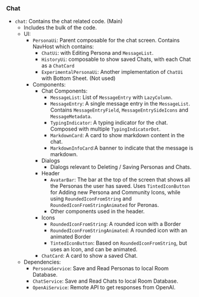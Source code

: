 <!--
SPDX-FileCopyrightText: 2023 Dheshan Mohandass (L4TTiCe) <dheshan@mohandass.com>
SPDX-License-Identifier: MIT
-->

### Chat

- `chat`: Contains the chat related code. (Main)
    - Includes the bulk of the code.
    - UI:
        - `PersonaUi`: Parent composable for the chat screen. Contains NavHost which contains:
            - `ChatUi`: with Editing Persona and `MessageList`.
            - `HistoryUi`: composable to show saved Chats, with each Chat as a `ChatCard`
            - `ExperimentalPersonaUi`: Another implementation of `ChatUi` with Bottom Sheet. (Not used)
        - Components:
            - Chat Components:
                - `MessageList`: List of `MessageEntry` with `LazyColumn`.
                - `MessageEntry`: A single message entry in the `MessageList`. Contains `MessageEntryField`, `MessageEntrySideIcons` and `MessageMetadata`.
                - `TypingIndicator`: A typing indicator for the chat. Composed with multiple `TypingIndicatorDot`.
                - `MarkdownCard`: A card to show markdown content in the chat.
                - `MarkdownInfoCard`:A banner to indicate that the message is markdown.
            - Dialogs
                - Dialogs relevant to Deleting / Saving Personas and Chats.
            - Header
                - `AvatarBar`: The bar at the top of the screen that shows all the Personas the user has saved. Uses `TintedIconButton` for Adding new Persona and Community Icons, while using `RoundedIconFromString` and `RoundedIconFromStringAnimated` for Peronas.
                - Other components used in the header.
            - Icons
                - `RoundedIconFromString`: A rounded icon with a Border
                - `RoundedIconFromStringAnimated`: A rounded icon with an animated Border
                - `TintedIconButton`: Based on `RoundedIconFromString`, but uses an Icon, and can be animated.
            - `ChatCard`: A card to show a saved Chat.
    - Dependencies:
        - `PersonaService`: Save and Read Personas to local Room Database.
        - `ChatService`: Save and Read Chats to local Room Database.
        - `OpenAiService`: Remote API to get responses from OpenAI.